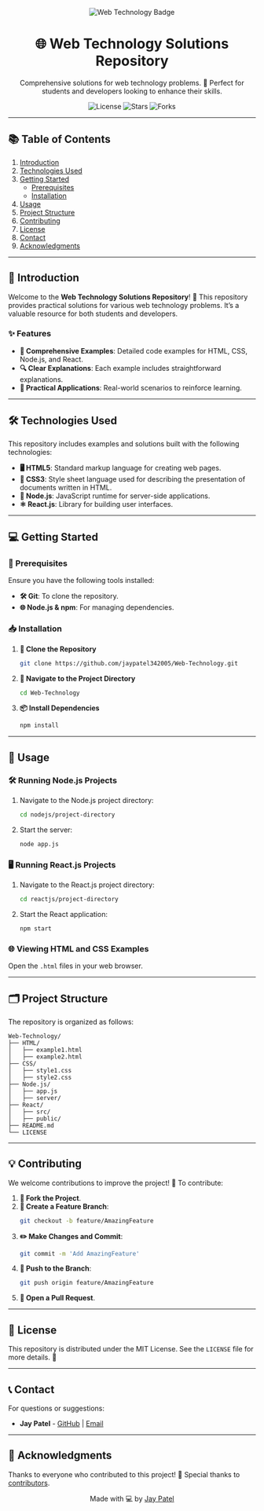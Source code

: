 
<p align="center">
  <img src="https://img.shields.io/badge/Web%20Technology-HTML%20%7C%20CSS%20%7C%20JAVASCRIPT%20%7C%20NODE.JS%20%7C%20REACT.JS-blue" alt="Web Technology Badge"/>
</p>

<h1 align="center">🌐 Web Technology Solutions Repository</h1>

<p align="center">
  Comprehensive solutions for web technology problems. 🎉 Perfect for students and developers looking to enhance their skills.
</p>

<p align="center">
  <img src="https://img.shields.io/github/license/jaypatel342005/Web-Technology?style=flat-square" alt="License"/>
  <img src="https://img.shields.io/github/stars/jaypatel342005/Web-Technology?style=social" alt="Stars"/>
  <img src="https://img.shields.io/github/forks/jaypatel342005/Web-Technology?style=social" alt="Forks"/>
</p>

---

## 📚 Table of Contents

1. [Introduction](#-introduction)
2. [Technologies Used](#-technologies-used)
3. [Getting Started](#-getting-started)
    - [Prerequisites](#-prerequisites)
    - [Installation](#-installation)
4. [Usage](#-usage)
5. [Project Structure](#-project-structure)
6. [Contributing](#-contributing)
7. [License](#-license)
8. [Contact](#-contact)
9. [Acknowledgments](#-acknowledgments)

---

## 🚀 Introduction

Welcome to the **Web Technology Solutions Repository**! 🌟 This repository provides practical solutions for various web technology problems. It’s a valuable resource for both students and developers.

### ✨ Features

- **📝 Comprehensive Examples**: Detailed code examples for HTML, CSS, Node.js, and React.
- **🔍 Clear Explanations**: Each example includes straightforward explanations.
- **🔧 Practical Applications**: Real-world scenarios to reinforce learning.

---

## 🛠️ Technologies Used

This repository includes examples and solutions built with the following technologies:

- **🖥️ HTML5**: Standard markup language for creating web pages.
- **🎨 CSS3**: Style sheet language used for describing the presentation of documents written in HTML.
- **🚀 Node.js**: JavaScript runtime for server-side applications.
- **⚛️ React.js**: Library for building user interfaces.

---

## 💻 Getting Started

### 🔧 Prerequisites

Ensure you have the following tools installed:

- **🛠️ Git**: To clone the repository.
- **🌐 Node.js & npm**: For managing dependencies.

### 📥 Installation

1. **🔄 Clone the Repository**
   ```sh
   git clone https://github.com/jaypatel342005/Web-Technology.git
   ```

2. **📂 Navigate to the Project Directory**
   ```sh
   cd Web-Technology
   ```

3. **📦 Install Dependencies**
   ```sh
   npm install
   ```

---

## 🎯 Usage

### 🛠️ Running Node.js Projects

1. Navigate to the Node.js project directory:
   ```sh
   cd nodejs/project-directory
   ```

2. Start the server:
   ```sh
   node app.js
   ```

### 🖥️ Running React.js Projects

1. Navigate to the React.js project directory:
   ```sh
   cd reactjs/project-directory
   ```

2. Start the React application:
   ```sh
   npm start
   ```

### 🌐 Viewing HTML and CSS Examples

Open the `.html` files in your web browser.

---

## 🗂️ Project Structure

The repository is organized as follows:

```plaintext
Web-Technology/
├── HTML/
│   ├── example1.html
│   ├── example2.html
├── CSS/
│   ├── style1.css
│   ├── style2.css
├── Node.js/
│   ├── app.js
│   ├── server/
├── React/
│   ├── src/
│   ├── public/
├── README.md
└── LICENSE
```

---

## 💡 Contributing

We welcome contributions to improve the project! 🎉 To contribute:

1. **🍴 Fork the Project**.
2. **🌿 Create a Feature Branch**:
   ```sh
   git checkout -b feature/AmazingFeature
   ```
3. **✏️ Make Changes and Commit**:
   ```sh
   git commit -m 'Add AmazingFeature'
   ```
4. **🔼 Push to the Branch**:
   ```sh
   git push origin feature/AmazingFeature
   ```
5. **🔄 Open a Pull Request**.

---

## 📄 License

This repository is distributed under the MIT License. See the `LICENSE` file for more details. 📝

---

## 📞 Contact

For questions or suggestions:

- **Jay Patel** - [GitHub](https://github.com/jaypatel342005) | [Email](mailto:pateljay97378@gmail.com)

---

## 🙏 Acknowledgments

Thanks to everyone who contributed to this project! 🌟 Special thanks to [contributors](https://github.com/jaypatel342005/Web-Technology/graphs/contributors).

<p align="center">Made with 💻 by <a href="https://github.com/jaypatel342005">Jay Patel</a></p>
